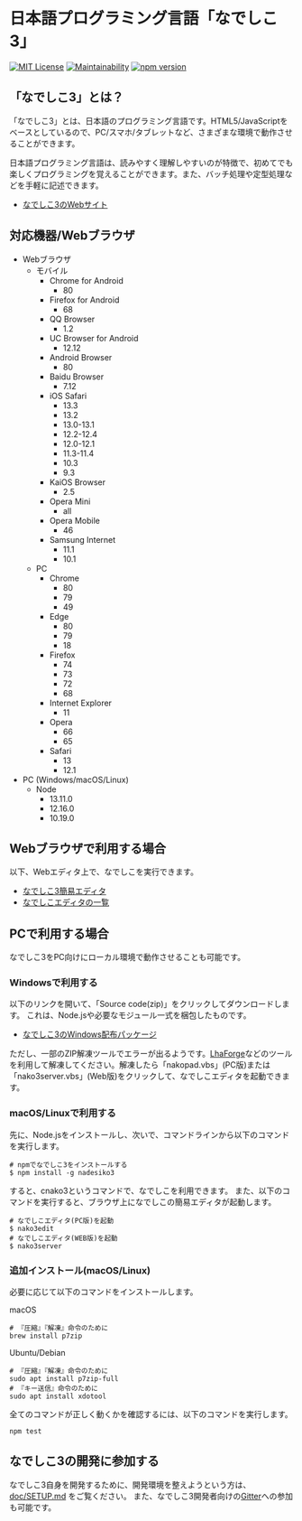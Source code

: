# 日本語プログラミング言語「なでしこ3」

[![MIT License](https://img.shields.io/badge/license-MIT-blue.svg?style=flat)](LICENSE) [![Maintainability](https://api.codeclimate.com/v1/badges/5572db59aa6164217d30/maintainability)](https://codeclimate.com/github/kujirahand/nadesiko3/maintainability) [![npm version](https://badge.fury.io/js/nadesiko3.svg)](https://badge.fury.io/js/nadesiko3)

## 「なでしこ3」とは？

「なでしこ3」とは、日本語のプログラミング言語です。HTML5/JavaScriptをベースとしているので、PC/スマホ/タブレットなど、さまざまな環境で動作させることができます。

日本語プログラミング言語は、読みやすく理解しやすいのが特徴で、初めてでも楽しくプログラミングを覚えることができます。また、バッチ処理や定型処理などを手軽に記述できます。

- [なでしこ3のWebサイト](https://nadesi.com/doc3/)

## 対応機器/Webブラウザ

* Webブラウザ
	* モバイル
		* Chrome for Android
			* 80
		* Firefox for Android
			* 68
		* QQ Browser
			* 1.2
		* UC Browser for Android
			* 12.12
		* Android Browser
			* 80
		* Baidu Browser
			* 7.12
		* iOS Safari
			* 13.3
			* 13.2
			* 13.0-13.1
			* 12.2-12.4
			* 12.0-12.1
			* 11.3-11.4
			* 10.3
			* 9.3
		* KaiOS Browser
			* 2.5
		* Opera Mini
			* all
		* Opera Mobile
			* 46
		* Samsung Internet
			* 11.1
			* 10.1
	* PC
		* Chrome
			* 80
			* 79
			* 49
		* Edge
			* 80
			* 79
			* 18
		* Firefox
			* 74
			* 73
			* 72
			* 68
		* Internet Explorer
			* 11
		* Opera
			* 66
			* 65
		* Safari
			* 13
			* 12.1
* PC (Windows/macOS/Linux)
	* Node
		* 13.11.0
		* 12.16.0
		* 10.19.0

## Webブラウザで利用する場合

以下、Webエディタ上で、なでしこを実行できます。

- [なでしこ3簡易エディタ](https://nadesi.com/doc3/go.php?10)
- [なでしこエディタの一覧](https://nadesi.com/doc3/go.php?282)

## PCで利用する場合

なでしこ3をPC向けにローカル環境で動作させることも可能です。

### Windowsで利用する

以下のリンクを開いて、「Source code(zip)」をクリックしてダウンロードします。
これは、Node.jsや必要なモジュール一式を梱包したものです。

- [なでしこ3のWindows配布パッケージ](https://github.com/kujirahand/nadesiko3win32/releases)

ただし、一部のZIP解凍ツールでエラーが出るようです。[LhaForge](https://forest.watch.impress.co.jp/library/software/lhaforge/)などのツールを利用して解凍してください。解凍したら「nakopad.vbs」(PC版)または「nako3server.vbs」(Web版)をクリックして、なでしこエディタを起動できます。

### macOS/Linuxで利用する

先に、Node.jsをインストールし、次いで、コマンドラインから以下のコマンドを実行します。

```
# npmでなでしこ3をインストールする
$ npm install -g nadesiko3
```

すると、cnako3というコマンドで、なでしこを利用できます。
また、以下のコマンドを実行すると、ブラウザ上になでしこの簡易エディタが起動します。

```
# なでしこエディタ(PC版)を起動
$ nako3edit
# なでしこエディタ(WEB版)を起動
$ nako3server
```

### 追加インストール(macOS/Linux)

必要に応じて以下のコマンドをインストールします。

macOS

```
# 『圧縮』『解凍』命令のために
brew install p7zip
```

Ubuntu/Debian

```
# 『圧縮』『解凍』命令のために
sudo apt install p7zip-full
# 『キー送信』命令のために
sudo apt install xdotool
```

全てのコマンドが正しく動くかを確認するには、以下のコマンドを実行します。

```
npm test
```

## なでしこ3の開発に参加する

なでしこ3自身を開発するために、開発環境を整えようという方は、 [doc/SETUP.md](doc/SETUP.md) をご覧ください。
また、なでしこ3開発者向けの[Gitter](https://gitter.im/nadesiko3/community)への参加も可能です。
